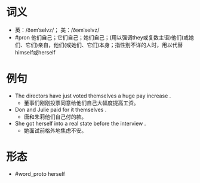 # 词义
- 英：/ðəmˈselvz/； 美：/ðəmˈselvz/
- #pron 他们自己；它们自己；她们自己；(用以强调they或复数主语)他们(或她们、它们)亲自，他们(或她们、它们)本身；指性别不详的人时，用以代替himself或herself
# 例句
- The directors have just voted themselves a huge pay increase .
	- 董事们刚刚投票同意给他们自己大幅度提高工资。
- Don and Julie paid for it themselves .
	- 唐和朱莉他们自己付的款。
- She got herself into a real state before the interview .
	- 她面试前格外地焦虑不安。
# 形态
- #word_proto herself
